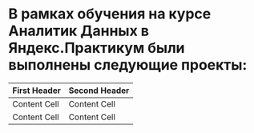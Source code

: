# В рамках обучения на курсе Аналитик Данных в Яндекс.Практикум были выполнены следующие проекты:

| First Header  | Second Header |
| ------------- | ------------- |
| Content Cell  | Content Cell  |
| Content Cell  | Content Cell  |

